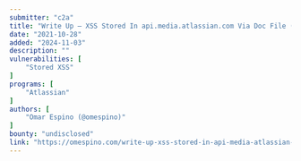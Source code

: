 ```yaml
---
submitter: "c2a"
title: "Write Up – XSS Stored In api.media.atlassian.com Via Doc File (iOS)"
date: "2021-10-28"
added: "2024-11-03"
description: ""
vulnerabilities: [
    "Stored XSS"
]
programs: [
    "Atlassian"
]
authors: [
    "Omar Espino (@omespino)"
]
bounty: "undisclosed"
link: "https://omespino.com/write-up-xss-stored-in-api-media-atlassian-com-via-doc-file-ios/"
---
```




